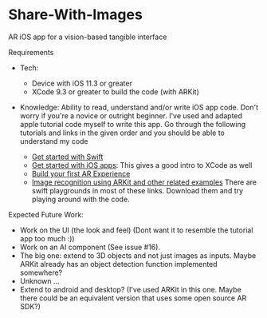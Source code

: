 # Share-With-Images
AR iOS app for a vision-based tangible interface

Requirements

 - Tech:
   - Device with iOS 11.3 or greater
   - XCode 9.3 or greater to build the code (with ARKit)
  
 - Knowledge: Ability to read, understand and/or write iOS app code. Don't worry if you're a novice or outright beginner. I've used and adapted apple tutorial code myself to write this app. Go through the following tutorials and links in the given order and you should be able to understand my code
   - [Get started with Swift](https://developer.apple.com/library/content/documentation/Swift/Conceptual/Swift_Programming_Language/index.html#//apple_ref/doc/uid/TP40014097)
   - [Get started with iOS apps](https://developer.apple.com/library/content/referencelibrary/GettingStarted/DevelopiOSAppsSwift/index.html#//apple_ref/doc/uid/TP40015214-CH2-SW1): This gives a good intro to XCode as well
   - [Build your first AR Experience](https://developer.apple.com/documentation/arkit/building_your_first_ar_experience)
   - [Image recognition using ARKit and other related examples](https://developer.apple.com/documentation/arkit/recognizing_images_in_an_ar_experience)
   There are swift playgrounds in most of these links. Download them and try playing around with the code.
   
Expected Future Work:

 - Work on the UI (the look and feel) (Dont want it to resemble the tutorial app too much :))
 - Work on an AI component (See issue #16).
 - The big one: extend to 3D objects and not just images as inputs. Maybe ARKit already has an object detection function implemented somewhere?
 - Unknown ...
 - Extend to android and desktop? (I've used ARKit in this one. Maybe there could be an equivalent version that uses some open source AR SDK?)
   
